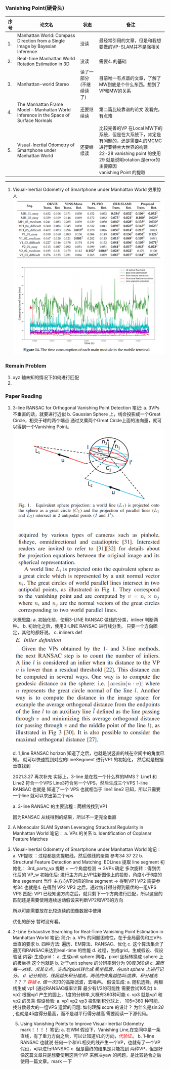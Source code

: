 <!--
 * @Author: Liu Weilong
 * @Date: 2021-03-05 17:00:55
 * @LastEditors: Liu Weilong
 * @LastEditTime: 2021-03-27 21:12:03
 * @FilePath: /3rd-test-learning/38. line_feature/vanishing_point/paper_reading.md
 * @Description: 
-->
### Vanishing Point(硬骨头)
序号|论文名|状态|备注
---|----|---|--
1. |Manhattan World: Compass Direction from a Single Image by Bayesian Inference|没读|最经常引用的文章，但是和我想要做的VP-SLAM并不是强相关 
2. |Real-time Manhattan World Rotation Estimation in 3D|没读|需要4. 的基础
3. |Manhattan-world Stereo|读了一部分(不继续读了)|目前唯一有点谱的文章，了解了MW到底是个什么东西。想到了VP和MW的关系
4. |The Manhattan Frame Model – Manhattan World Inference in the Space of Surface Normals |还要继续读|第二篇比较靠谱的论文 没看完，有点难
5. |Visual-Inertial Odometry of Smartphone under Manhattan World|还要继续读|比较完善的VP 在Local MW下的系统，但是在大系统下，肯定是有问题的，还是需要4.的MCMC进行亚特兰大世界的构建<br> 22-28 vanishing point 的使用 29 就是说明rotation 是error的主要原因<br> vanishing Point 的提取<br>



----
1. Visual-Inertial Odometry of Smartphone under Manhattan World 效果惊人
![](./pic/3.png)
![](./pic/4.png)


### Remain Problem
1. xyz 轴未知的情况下如何进行匹配
2. 




### Paper Reading
1. 3-line RANSAC for Orthogonal Vanishing Point Detection
   笔记:
   a. 3VPs 不垂直的话，就要进行近似
   b. Gaussian Sphere 上，线会投影成一个Great Circle，相交于球的两个端点
      通过叉乘两个Great Circle上面的法向量，就可以得到一个Vanishing Point。
   ![](./pic/8.png)
   大概思路:
   a. 初始化前，使用3-LINE RANSAC 做线的分类，inliner 判断两种。
   b. 初始化之后，使用3-LINE RANSAC 进行线分类。 只要一个方向固定，其他的都好说。
   c. inliners def
   ![](./pic/9.png)

   d. 1_line RANSAC horizon 知道了之后，也就是说竖直的线在空间中的角度已知。 就可以快速找到对应的LineSegment 进行VP1 的初始化，
   然后就是根据垂直找到
    
   2021.3.27 再次补充
   实际上，3-line 是在找一个什么样的MMS？ Line1 和 Line2 符合一个VPS Line3符合另一个VPS，然后生成三个VPS
   1-line RANSAC 也就是 知道了一个 VPS 也就相当于 line1 line2 已知，所以只需要一个line 就可以求出第二个vps
   
   a. 3-line RANSAC 的主要流程：两根线找到VP1


   因为RANSAC 从线得到的结果，所以不一定完全垂直

2. A Monocular SLAM System Leveraging Structural Regularity
in Manhattan World
   笔记：
   a. VPs 的关系
   b. Identification of Coplanar Feature Matches
    
3. Visual-Inertial Odometry of Smartphone under Manhattan World
   笔记：
   a. VP提取 ：过程都是先提取线，然后做线的聚类 参考34 37 22
   b. Structural Feature Detection and Matching:
   EDLines 提取 line segment
   初始化： 
   3rd_party_vp 提取 + 一个角度检测   -> 3VPs 确定
   多次旋转：得到优化后的 VP_w
   初始化后:
   进行主方向上VP往新图像上的投影，角度小于6度的line segement 当作 主方向VP对应的line segment -> 得到VP1
   VP2 需要参考34 也就是4.
   在得到 VP2 VP3 之后，通过统计得分得到最优的一组VPS
   VPS 匹配:
   VP1 已经知道方向之后，就只剩下一个方向进行匹配，所以这里的匹配还是需要使用连续运动假设来判断VP2和VP3的方向
   
   所以可能需要放在比较连续的图像数据中使用

   优化的部分 暂时没有看。
   

4. 2-Line Exhaustive Searching for Real-Time Vanishing Point Estimation in Manhattan World
    笔记:
    简介:
    a. VPs 的问题困难性，在于全局最优和三VPs 垂直的要求
    b. 四种方法: 遍历、EM算法、RANSAC、优化
    c. 这个算法集合了 遍历和RANSAC来达到real-time 的性能
    d. 过程，生成grid，生成假设、假设验证
    内容:
    生成grid：
    a. 生成unit sphere 网格，pixel 坐标转换成 sphere 上的极坐标 这个也就是
    b. 对于unit sphere 的分辨率划分为 90度*360读
    c. 遍历每一对线，求其交点，交点的pixel转化成 极坐标后，在unit sphere 上进行记分。
    d. 记分规则，线段越长积分越高，两线的夹角越往45度靠，积分越高   ？？？ <font color ="Red"> 存疑 </font>
    e. 做一次3*3的高斯滤波，去噪声。
    假设生成:
    a. 随机选择，两根线生成 vp1 (通过RANSAC概率计算 最少有1/2的可能性 需要尝试105次)
    b. vp2 根据vp1 产生的圆上，1度的分辨率,大概有360种可能
    c. vp3 就是vp1 和 vp2 的叉乘
    假设检验:
    a. vp1 vp2 vp3 投影到积分球上， 105×360 种可能，找分数最大的一组VPS
    遗留的问题: 
    如何理解 score 的设计？ 为什么是$\sin{2\theta}$ , 也就是45度得分最高，而不是越平行得分越高 
    需要阅读一下源代码。

   5. Using Vanishing Points to Improve Visual-Inertial Odometry
   mark！！！！
   笔记:
   a. 在WM 假设下，Vanishing Line,在空间中是一条直线，有了重力方向之后，可以让知道VL的方向，<font color = "Red">代验证</font>。
   b. 1-line RANSAC 也就说 任何一个和VL相交的线产生一个VP，也就有了一个VP 假设，可以进行RANSAC
   c. 但是最终的结果是只能找到  两种VP，但是好像这篇文章只是想要使用这两个VP 来解决yaw 的问题，是比较适合之后使用一篇文章。mark 一下
   













   
